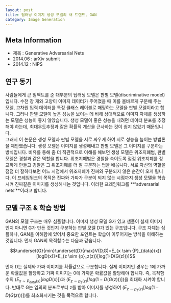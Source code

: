 ```yaml
---
layout: post
title: 딥러닝 이미지 생성 모델의 새 트렌드, GAN
category: Image Generation
---
```


## Meta Information
* 제목 : Generative Adversarial Nets
* 2014.06 : arXiv submit
* 2014.12  : NIPS

## 연구 동기
사람들에게 큰 임팩트를 준 대부분의 딥러닝 모델은 판별 모델(discriminative model)입니다.
수천 장 개와 고양이 이미지 데이터가 주어졌을 때 이를 올바르게 구분해 주는 모델, 고차원 입력 데이터를 특정 클래스 레이블로 매핑하는 모델을 판별 모델이라고 합니다.
그러나 판별 모델이 높은 성능을 보이는 데 비해 상대적으로 이미지 자체를 생성하는 모델은 성능이 좋지 않았습니다.
생성 모델이 좋은 성능을 내려면 데이터 분포를 추정해야 하는데, 최대우도추정과 같은 확률적 계산을 근사하는 것이 쉽지 않았기 때문입니다.<br>
그래서 이 논문은 생성 모델과 판별 모델을 서로 싸우게 하여 서로 성능을 높이는 방법론을 제안했습니다.
생성 모델은 이미지를 생성해내고 판별 모델은 그 이미지를 구분하는 방식입니다.
비유를 통해 좀 더 직관적으로 이해를 해보면 생성 모델은 위조지폐범, 판별 모델은 경찰과 같은 역할을 합니다.
위조지폐범은 경찰을 속이도록 점점 위조지폐를 정교하게 만들고 경찰은 그 위조지폐를 더 잘 구분하는 법을 배웁니다.
서로 자신의 역할을 점점 더 잘하다보면 어느 시점에서 위조지폐가 진짜와 구분되지 않은 순간이 오게 됩니다.
이 프레임워크의 목적은 진짜와 가짜가 구분이 되지 않는 시점까지 생성 모델을 학습시켜 진짜같은 이미지를 생성해내는 것입니다.
이러한 프레임워크를 **‘adversarial nets’**이라고 합니다.

## 모델 구조 & 학습 방법
GAN의 모델 구조는 매우 심플합니다.
이미지 생성 모델 G가 있고 샘플이 실제 이미지인지 아니면 G가 만든 것인지 구분하는 판별 모델 D가 있는 구조입니다.
구조 자체는 심플하나, GAN을 이해함에 있어서 중요한 포인트는 학습이 이루어지는 방식을 이해하는 것입니다.
먼저 GAN의 목적함수는 다음과 같습니다.

$$\underset{G}{min}\underset{D}{max}V(D,G)=E_{x \sim {P}_{data}(x)}[logD(x)]+E_{z \sim {p}_z(z)}[log(1-D(G(z)))]$$

먼저 D는 실제와 가짜 이미지를 확률값으로 구분합니다.
실제 이미지인 경우는 1에 가까운 확률값을 할당하고 가짜 이미지는 0에 가까운 확률값을 할당해야 합니다.
즉, 목적함수의 $(E_{x \sim {P}_{data}(x)}[logD(x)])$과 $(E_{z \sim {p}_z(z)}[log(1-D(G(z)))])$을 최대화 시켜야 합니다.
반대로 G는 임의의 분포로부터 z를 받아 이미지를 생성하여 $(E_{z \sim {p}_z(z)}[log(1-D(G(z)))])$를 최소화시키는 것을 목적으로 합니다.
